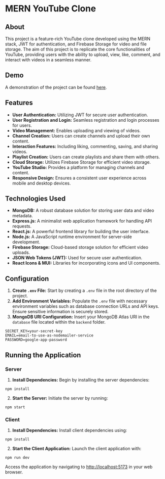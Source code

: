 # MERN YouTube Clone

## About
This project is a feature-rich YouTube clone developed using the MERN stack, JWT for authentication, and Firebase Storage for video and file storage. The aim of this project is to replicate the core functionalities of YouTube, providing users with the ability to upload, view, like, comment, and interact with videos in a seamless manner.

## Demo
A demonstration of the project can be found [here](https://github.com/chaudharimanav/youtube-clone/raw/main/manav.youtube-clone.mp4).

## Features
- **User Authentication:** Utilizing JWT for secure user authentication.
- **User Registration and Login:** Seamless registration and login processes for users.
- **Video Management:** Enables uploading and viewing of videos.
- **Channel Creation:** Users can create channels and upload their own content.
- **Interaction Features:** Including liking, commenting, saving, and sharing videos.
- **Playlist Creation:** Users can create playlists and share them with others.
- **Cloud Storage:** Utilizes Firebase Storage for efficient video storage.
- **YouTube Studio:** Provides a platform for managing channels and content.
- **Responsive Design:** Ensures a consistent user experience across mobile and desktop devices.

## Technologies Used
- **MongoDB:** A robust database solution for storing user data and video metadata.
- **Express.js:** A minimalist web application framework for handling API requests.
- **React.js:** A powerful frontend library for building the user interface.
- **Node.js:** A JavaScript runtime environment for server-side development.
- **Firebase Storage:** Cloud-based storage solution for efficient video uploads.
- **JSON Web Tokens (JWT):** Used for secure user authentication.
- **React Icons & MUI:** Libraries for incorporating icons and UI components.

## Configuration
1. **Create `.env` File:** Start by creating a `.env` file in the root directory of the project.
2. **Add Environment Variables:** Populate the `.env` file with necessary environment variables such as database connection URLs and API keys. Ensure sensitive information is securely stored.
3. **MongoDB URI Configuration:** Insert your MongoDB Atlas URI in the `database` file located within the `backend` folder.

```
SECRET_KEY=your-secret-key
EMAIL=email-to-use-as-nodemailer-service
PASSWORD=google-app-password
```

## Running the Application
### Server
1. **Install Dependencies:** Begin by installing the server dependencies:
```
npm install
```
2. **Start the Server:** Initiate the server by running:
```
npm start
```

### Client
1. **Install Dependencies:** Install client dependencies using:
```
npm install
```
2. **Start the Client Application:** Launch the client application with:
```
npm run dev
```

Access the application by navigating to [http://localhost:5173](http://localhost:5173) in your web browser.
